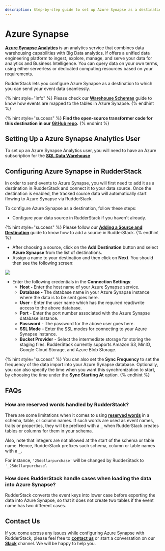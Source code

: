 ```yaml
---
description: Step-by-step guide to set up Azure Synapse as a destination in RudderStack.
---
```


# Azure Synapse

[**Azure Synapse Analytics**](https://azure.microsoft.com/en-in/services/synapse-analytics/) is an analytics service that combines data warehousing capabilities with Big Data analytics. If offers a unified data engineering platform to ingest, explore, manage, and serve your data for analytics and Business Intelligence. You can query data on your own terms, using either serverless or dedicated computing resources based on your requirements.

RudderStack lets you configure Azure Synapse as a destination to which you can send your event data seamlessly.

{% hint style="info" %}
Please check our [**Warehouse Schemas**](https://docs.rudderstack.com/data-warehouse-integration-guides/warehouse-schemas) guide to know how events are mapped to the tables in Azure Synapse.
{% endhint %}

{% hint style="success" %}
**Find the open-source transformer code for this destination in our** [**GitHub repo**](https://github.com/rudderlabs/rudder-transformer/tree/master/v0/destinations/azure_synapse)**.**
{% endhint %}

## Setting Up a Azure Synapse Analytics User

To set up an Azure Synapse Analytics user, you will need to have an Azure subscription for the [**SQL Data Warehouse**](https://docs.microsoft.com/en-us/azure/synapse-analytics/sql-data-warehouse/create-data-warehouse-portal)

## Configuring Azure Synapse in RudderStack

In order to send events to Azure Synapse, you will first need to add it as a destination in RudderStack and connect it to your data source. Once the destination is enabled, the tracked source data will automatically start flowing to Azure Synapse via RudderStack.

To configure Azure Synapse as a destination, follow these steps:

* Configure your data source in RudderStack if you haven't already.

{% hint style="success" %}
Please follow our [**Adding a Source and Destination**](https://docs.rudderstack.com/how-to-guides/adding-source-and-destination-rudderstack) guide to know how to add a source in RudderStack.
{% endhint %}

* After choosing a source, click on the **Add Destination** button and select **Azure Synapse** from the list of destinations.
* Assign a name to your destination and then click on **Next**. You should then see the following screen:

![](../.gitbook/assets/azure-synapse-connection.png)

* Enter the following credentials in the **Connection Settings**:
  * **Host -** Enter the host name of your Azure Synapse service.
  * **Database -** The database name in your Azure Synapse instance where the data is to be sent goes here.
  * **User** - Enter the user name which has the required read/write access to the above database.
  * **Port** - Enter the port number associated with the Azure Synapse database instance.
  * **Password** - The password for the above user goes here.
  * **SSL Mode** - Enter the SSL modes for connecting to your Azure Synapse instance.
  * **Bucket Provider** - Select the intermediate storage for storing the staging files. RudderStack currently supports Amazon S3, MinIO, Google Cloud Storage, and Azure Blob Storage.

{% hint style="success" %}
You can also set the **Sync Frequency** to set the frequency of the data import into your Azure Synapse database. Optionally, you can also specify the time when you want this synchronization to start, by choosing the time under the **Sync Starting At** option.
{% endhint %}

## FAQs

### **How are reserved words handled by RudderStack?**

There are some limitations when it comes to using [**reserved words**](https://docs.microsoft.com/en-us/sql/t-sql/language-elements/reserved-keywords-transact-sql?view=sql-server-ver15) in a schema, table, or column names. If such words are used as event names, traits or properties, they will be prefixed with a `_` when RudderStack creates tables or columns for them in your schema.

Also, note that integers are not allowed at the start of the schema or table name. Hence, RudderStack prefixes such schema, column or table names with a `_`.

For instance, `'25dollarpurchase'` will be changed by RudderStack to `'_25dollarpurchase`'.

### How does RudderStack handle cases when loading the data into Azure Synapse?

RudderStack converts the event keys into lower case before exporting the data into Azure Synapse, so that it does not create two tables if the event name has two different cases.

## Contact Us

If you come across any issues while configuring Azure Synapse with RudderStack, please feel free to [**contact us**](mailto:%20docs@rudderstack.com) or start a conversation on our [**Slack**](https://resources.rudderstack.com/join-rudderstack-slack) channel. We will be happy to help you.

